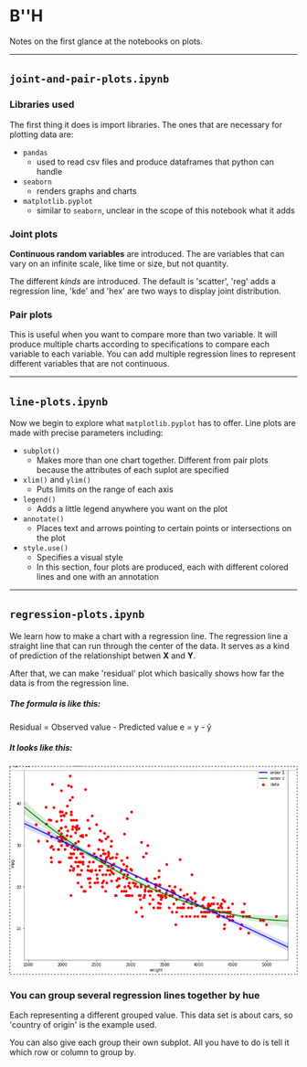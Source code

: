 # B''H

Notes on the first glance at the notebooks on plots.

---

## `joint-and-pair-plots.ipynb`


### Libraries used

The first thing it does is import libraries. The ones that are necessary for plotting data are:
- `pandas` 
   - used to read csv files and produce dataframes that python can handle
- `seaborn` 
   - renders graphs and charts
- `matplotlib.pyplot` 
   - similar to `seaborn`, unclear in the scope of this notebook what it adds



### Joint plots

**Continuous random variables** are introduced. The are variables that can vary on an infinite scale, like time or size, but not quantity.

The different *kinds* are introduced. The default is 'scatter', 'reg' adds a regression line, 'kde' and 'hex' are two ways to display joint distribution.



### Pair plots

This is useful when you want to compare more than two variable. It will produce multiple charts according to specifications to compare each variable to each variable. You can add multiple regression lines to represent different variables that are not continuous.

---

## `line-plots.ipynb`

Now we begin to explore what `matplotlib.pyplot` has to offer. Line plots are made with precise parameters including:

- `subplot()`
   - Makes more than one chart together. Different from pair plots because the attributes of each suplot are specified
- `xlim()` and `ylim()`
   - Puts limits on the range of each axis
- `legend()`
   - Adds a little legend anywhere you want on the plot
- `annotate()`
  - Places text and arrows pointing to certain points or intersections on the plot
- `style.use()`
   - Specifies a visual style
   - In this section, four plots are produced, each with different colored lines and one with an annotation

---

## `regression-plots.ipynb`

We learn how to make a chart with a regression line. The regression line a straight line that can run through the center of the data. It serves as a kind of prediction of the relationshipt betwen **X** and **Y**.

After that, we can make 'residual' plot which basically shows how far the data is from the regression line. 

##### The formula is like this:

Residual = Observed value - Predicted value
e = y - ŷ

##### It looks like this:

![](images/regression-01.png)

### You can group several regression lines together by hue

Each representing a different grouped value. This data set is about cars, so 'country of origin' is the example used.

You can also give each group their own subplot. All you have to do is tell it which row or column to group by.